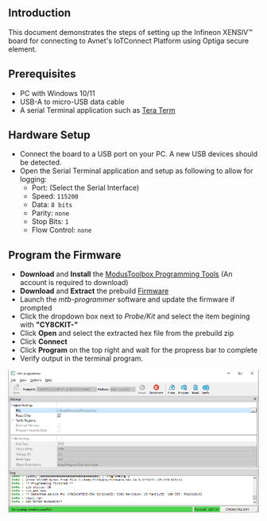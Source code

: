 ## Introduction

This document demonstrates the steps of setting up the Infineon XENSIV&trade; board
for connecting to Avnet's IoTConnect Platform using Optiga secure element.

## Prerequisites
* PC with Windows 10/11
* USB-A to micro-USB data cable
* A serial Terminal application such as [Tera Term](https://ttssh2.osdn.jp/index.html.en)

## Hardware Setup

* Connect the board to a USB port on your PC.  A new USB devices should be detected.
* Open the Serial Terminal application and setup as following to allow for logging:
  * Port: (Select the Serial Interface)
  * Speed: `115200`
  * Data: `8 bits`
  * Parity: `none`
  * Stop Bits: `1`
  * Flow Control: `none` 

## Program the Firmware

* **Download** and **Install** the [ModusToolbox Programming Tools](https://softwaretools.infineon.com/tools/com.ifx.tb.tool.modustoolboxprogtools) (An account is required to download)
* **Download** and **Extract** the prebuild [Firmware](https://saleshosted.z13.web.core.windows.net/sdk/infineon/iotc-xensiv-demo-060723.zip)
* Launch the *mtb-programmer* software and update the firmware if prompted
* Click the dropdown box next to *Probe/Kit* and select the item begining with **"CY8CKIT-"**
* Click **Open** and select the extracted hex file from the prebuild zip
* Click **Connect**
* Click **Program** on the top right and wait for the propress bar to complete
* Verify output in the terminal program.

![Programmer Screenshot](media/programmer.png "Programmer Screenshot")
